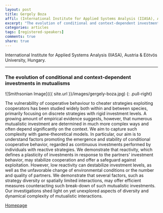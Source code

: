 ```yaml
---
layout: post
title: Gergely Boza
affil: (International Institute for Applied Systems Analysis (IIASA), Austria & Eötvös University, Hungary)
excerpt: "The evolution of conditional and context-dependent investments in mutualisms"
categories: articles
tags: [registered-speakers]
comments: true
share: true
---
```


International Institute for Applied Systems Analysis (IIASA), Austria & Eötvös University, Hungary.

---

### The evolution of conditional and context-dependent investments in mutualisms

![Smithsonian Image]({{ site.url }}/images/gergely-boza.jpg)
{: .pull-right}

The vulnerability of cooperative behaviour to cheater strategies exploiting cooperators has been studied widely both within and between species, primarily focusing on discrete strategies with rigid investment levels. A growing amount of empirical evidence suggests, however, that numerous mutualistic investment are determined in much more complex ways and often depend significantly on the context. We aim to capture such complexity with game-theoretical models. In particular, our aim is to understand factors promoting the emergence and stability of conditional cooperative behavior, regarded as continuous investments performed by individuals with reactive strategies. We demonstrate that reactivity, which defines a plasticity of investments in response to the partners' investment behavior, may stabilize cooperation and offer a safeguard against exploitation. However, low reactivity can destabilize investment levels, as well as the unfavorable change of environmental conditions or the number and quality of partners. We demonstrate that several factors, such as strategy diversity or spatially limited interactions, may offer efficient measures counteracting such break-down of such mutualistic investments. Our investigations shed light on yet unexplored aspects of diversity and dynamical complexity of mutualistic interactions.

<div markdown="0"><a href="http://www.iiasa.ac.at/staff/staff.php?type=auto&visibility=visible&search=true&login=boza" class="btn">Homepage</a></div>
